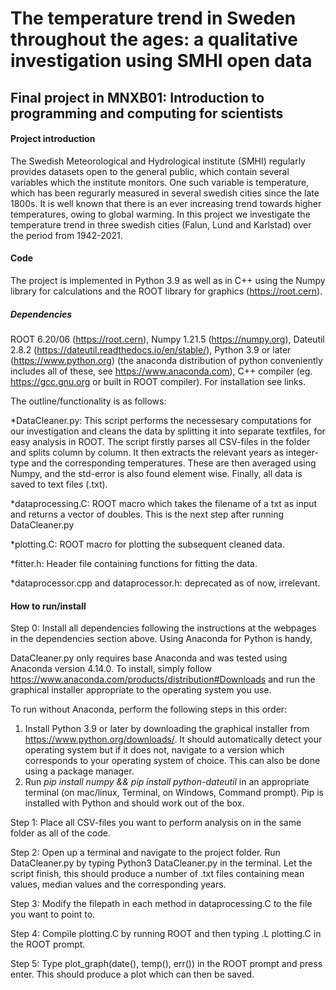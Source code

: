 # The temperature trend in Sweden throughout the ages: a qualitative investigation using SMHI open data
## Final project in MNXB01: Introduction to programming and computing for scientists

#### Project introduction

The Swedish Meteorological and Hydrological institute (SMHI) regularly provides datasets open to the general public, which contain several variables which the institute monitors. One such variable is temperature, which has been regurarly measured in several swedish cities since the late 1800s.
It is well known that there is an ever increasing trend towards higher temperatures, owing to global warming. 
In this project we investigate the temperature trend in three swedish cities (Falun, Lund and Karlstad) over the period from 1942-2021. 

#### Code 

The project is implemented in Python 3.9 as well as in C++ using the Numpy library for calculations and the ROOT library for graphics (https://root.cern).

##### Dependencies

ROOT 6.20/06 (https://root.cern), Numpy 1.21.5 (https://numpy.org), Dateutil 2.8.2 (https://dateutil.readthedocs.io/en/stable/), Python 3.9 or later (https://www.python.org) (the anaconda distribution of python conveniently includes all of these, see https://www.anaconda.com), C++ compiler (eg. https://gcc.gnu.org or built in ROOT compiler). For installation see links.

The outline/functionality is as follows:

*DataCleaner.py: This script performs the necessesary computations for our investigation and cleans the data by splitting it into separate textfiles, for easy analysis in ROOT. 
The script firstly parses all CSV-files in the folder and splits column by column. It then extracts the relevant years as integer-type and the corresponding temperatures. These are then averaged using Numpy, and the std-error is also found element wise. 
Finally, all data is saved to text files (.txt). 

*dataprocessing.C: ROOT macro which takes the filename of a txt as input and returns a vector of doubles. This is the next step after running DataCleaner.py

*plotting.C: ROOT macro for plotting the subsequent cleaned data. 

*fitter.h: Header file containing functions for fitting the data. 

*dataprocessor.cpp and dataprocessor.h: deprecated as of now, irrelevant. 

#### How to run/install

Step 0: Install all dependencies following the instructions at the webpages in the dependencies section above. 
Using Anaconda for Python is handy, 

DataCleaner.py only requires base Anaconda and was tested using Anaconda version 4.14.0. To install, simply follow https://www.anaconda.com/products/distribution#Downloads and run the graphical installer appropriate to the operating system you use. 

To run without Anaconda, perform the following steps in this order:

1. Install Python 3.9 or later by downloading the graphical installer from https://www.python.org/downloads/. It should automatically detect your operating system but if it does not, navigate to a version which corresponds to your operating system of choice. This can also be done using a package manager.
2. Run *pip install numpy && pip install python-dateutil* in an appropriate terminal (on mac/linux, Terminal, on Windows, Command prompt). Pip is installed with Python and should work out of the box. 

Step 1: Place all CSV-files you want to perform analysis on in the same folder as all of the code. 

Step 2: Open up a terminal and navigate to the project folder. Run DataCleaner.py by typing Python3 DataCleaner.py in the terminal. Let the script finish, this should produce a number of .txt files containing mean values, median values and the corresponding years. 

Step 3: Modify the filepath in each method in dataprocessing.C to the file you want to point to. 

Step 4: Compile plotting.C by running ROOT and then typing .L plotting.C in the ROOT prompt. 

Step 5: Type plot_graph(date(), temp(), err()) in the ROOT prompt and press enter. This should produce a plot which can then be saved. 
